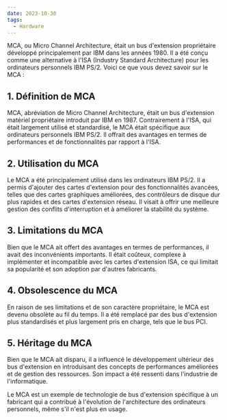 ```yaml
---
date: 2023-10-30
tags:
  - Hardware
---
```


MCA, ou Micro Channel Architecture, était un bus d'extension propriétaire développé principalement par IBM dans les années 1980. Il a été conçu comme une alternative à l'ISA (Industry Standard Architecture) pour les ordinateurs personnels IBM PS/2. Voici ce que vous devez savoir sur le MCA :

## **1. Définition de MCA**

MCA, abréviation de Micro Channel Architecture, était un bus d'extension matériel propriétaire introduit par IBM en 1987. Contrairement à l'ISA, qui était largement utilisé et standardisé, le MCA était spécifique aux ordinateurs personnels IBM PS/2. Il offrait des avantages en termes de performances et de fonctionnalités par rapport à l'ISA.

## **2. Utilisation du MCA**

Le MCA a été principalement utilisé dans les ordinateurs IBM PS/2. Il a permis d'ajouter des cartes d'extension pour des fonctionnalités avancées, telles que des cartes graphiques améliorées, des contrôleurs de disque dur plus rapides et des cartes d'extension réseau. Il visait à offrir une meilleure gestion des conflits d'interruption et à améliorer la stabilité du système.

## **3. Limitations du MCA**

Bien que le MCA ait offert des avantages en termes de performances, il avait des inconvénients importants. Il était coûteux, complexe à implémenter et incompatible avec les cartes d'extension ISA, ce qui limitait sa popularité et son adoption par d'autres fabricants.

## **4. Obsolescence du MCA**

En raison de ses limitations et de son caractère propriétaire, le MCA est devenu obsolète au fil du temps. Il a été remplacé par des bus d'extension plus standardisés et plus largement pris en charge, tels que le bus PCI.

## **5. Héritage du MCA**

Bien que le MCA ait disparu, il a influencé le développement ultérieur des bus d'extension en introduisant des concepts de performances améliorées et de gestion des ressources. Son impact a été ressenti dans l'industrie de l'informatique.

Le MCA est un exemple de technologie de bus d'extension spécifique à un fabricant qui a contribué à l'évolution de l'architecture des ordinateurs personnels, même s'il n'est plus en usage.
